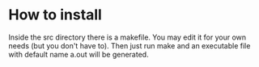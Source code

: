 # How to install

Inside the src directory there is a makefile.  You may edit it for your own
needs (but you don't have to).  Then just run
    make
and an executable file with default name a.out will be generated.
